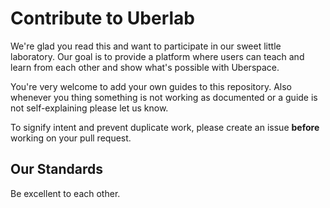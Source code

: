 # Contribute to Uberlab

We're glad you read this and want to participate in our sweet little laboratory. Our goal is to provide a platform where users can teach and learn from each other and show what's possible with Uberspace.

You're very welcome to add your own guides to this repository. Also whenever you thing something is not working as documented or a guide is not self-explaining please let us know.

To signify intent and prevent duplicate work, please create an issue **before** working on your pull request.

## Our Standards

Be excellent to each other.
